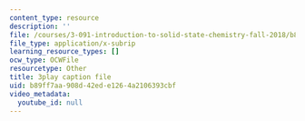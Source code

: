 ```yaml
---
content_type: resource
description: ''
file: /courses/3-091-introduction-to-solid-state-chemistry-fall-2018/b89ff7aa908d42ede1264a2106393cbf_iLCVVag7Z7M.srt
file_type: application/x-subrip
learning_resource_types: []
ocw_type: OCWFile
resourcetype: Other
title: 3play caption file
uid: b89ff7aa-908d-42ed-e126-4a2106393cbf
video_metadata:
  youtube_id: null
---
```

